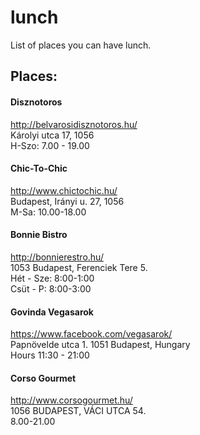 # lunch
List of places you can have lunch.

## Places:

#### Disznotoros
http://belvarosidisznotoros.hu/  
Károlyi utca 17, 1056  
H-Szo: 7.00 - 19.00  

#### Chic-To-Chic
http://www.chictochic.hu/  
Budapest, Irányi u. 27, 1056  
M-Sa: 10.00-18.00  

#### Bonnie Bistro
http://bonnierestro.hu/  
1053 Budapest, Ferenciek Tere 5.   
Hét - Sze: 8:00-1:00  
Csüt - P: 8:00-3:00  

#### Govinda Vegasarok
https://www.facebook.com/vegasarok/  
Papnövelde utca 1. 1051 Budapest, Hungary  
Hours 11:30 - 21:00  

#### Corso Gourmet
http://www.corsogourmet.hu/  
1056 BUDAPEST, VÁCI UTCA 54.  
8.00-21.00   


